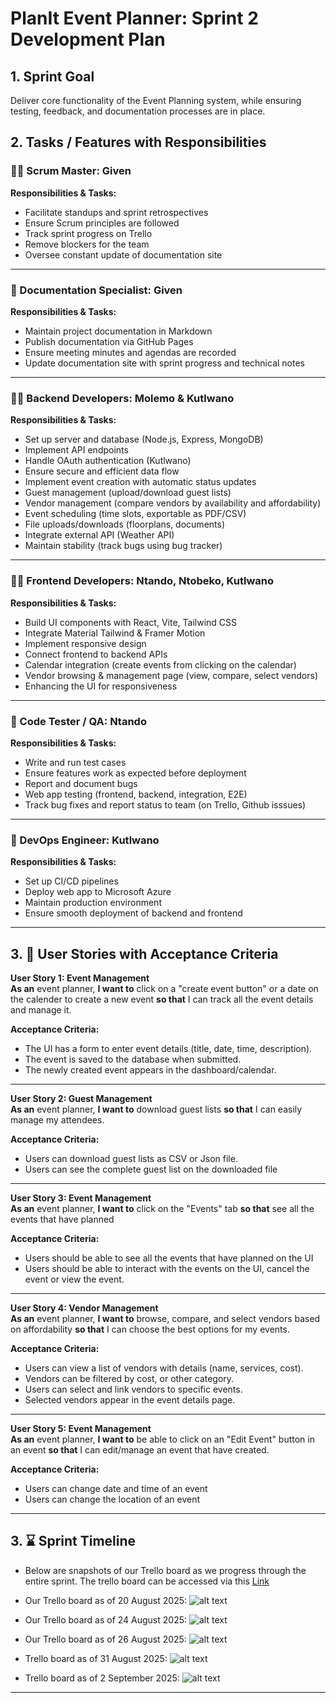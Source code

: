 # PlanIt Event Planner: Sprint 2 Development Plan 

## 1. Sprint Goal
Deliver core functionality of the Event Planning system, while ensuring testing, feedback, and documentation processes are in place.

## 2. Tasks / Features with Responsibilities

### 🧑‍🏫 Scrum Master: Given
**Responsibilities & Tasks:**
- Facilitate standups and sprint retrospectives
- Ensure Scrum principles are followed
- Track sprint progress on Trello
- Remove blockers for the team
- Oversee constant update of documentation site

---

### 📃 Documentation Specialist: Given
**Responsibilities & Tasks:**
- Maintain project documentation in Markdown
- Publish documentation via GitHub Pages
- Ensure meeting minutes and agendas are recorded
- Update documentation site with sprint progress and technical notes

---

### 🧑‍💻 Backend Developers: Molemo & Kutlwano
**Responsibilities & Tasks:**
- Set up server and database (Node.js, Express, MongoDB)
- Implement API endpoints
- Handle OAuth authentication (Kutlwano)
- Ensure secure and efficient data flow
- Implement event creation with automatic status updates
- Guest management (upload/download guest lists)
- Vendor management (compare vendors by availability and affordability)
- Event scheduling (time slots, exportable as PDF/CSV)
- File uploads/downloads (floorplans, documents)
- Integrate external API (Weather API)
- Maintain stability (track bugs using bug tracker)

---

### 🧑‍💻 Frontend Developers: Ntando, Ntobeko, Kutlwano
**Responsibilities & Tasks:**
- Build UI components with React, Vite, Tailwind CSS
- Integrate Material Tailwind & Framer Motion
- Implement responsive design
- Connect frontend to backend APIs
- Calendar integration (create events from clicking on the calendar)
- Vendor browsing & management page (view, compare, select vendors)
- Enhancing the UI for responsiveness

---

### 🧪 Code Tester / QA: Ntando
**Responsibilities & Tasks:**
- Write and run test cases
- Ensure features work as expected before deployment
- Report and document bugs
- Web app testing (frontend, backend, integration, E2E)
- Track bug fixes and report status to team (on Trello, Github isssues)

---

### 🚀 DevOps Engineer: Kutlwano
**Responsibilities & Tasks:**
- Set up CI/CD pipelines
- Deploy web app to Microsoft Azure
- Maintain production environment
- Ensure smooth deployment of backend and frontend

---

## 3. 👤 User Stories with Acceptance Criteria

**User Story 1: Event Management**  
**As an** event planner, **I want to** click on a "create event button" or a date on the calender to create a new event **so that** I can track all the event details and manage it.

**Acceptance Criteria:**  
- The UI has a form to enter event details (title, date, time, description).  
- The event is saved to the database when submitted.  
- The newly created event appears in the dashboard/calendar.    

---

**User Story 2: Guest Management**  
**As an** event planner, **I want to** download guest lists **so that** I can easily manage my attendees.

**Acceptance Criteria:**    
- Users can download guest lists as CSV or Json file. 
- Users can see the complete guest list on the downloaded file

---

**User Story 3: Event Management**  
**As an** event planner, **I want to** click on the "Events" tab **so that** see all the events that have planned

**Acceptance Criteria:**    
- Users should be able to see all the events that have planned on the UI
- Users should be able to interact with the events on the UI, cancel the event or view the event.

---

**User Story 4: Vendor Management**  
**As an** event planner, **I want to** browse, compare, and select vendors based on affordability **so that** I can choose the best options for my events.

**Acceptance Criteria:**  
- Users can view a list of vendors with details (name, services, cost).  
- Vendors can be filtered by cost, or other category.  
- Users can select and link vendors to specific events.  
- Selected vendors appear in the event details page.  

---

**User Story 5: Event Management**  
**As an** event planner, **I want to** be able to click on an "Edit Event" button in an event **so that** I can edit/manage an event that have created.

**Acceptance Criteria:**  
- Users can change date and time of an event
- Users can change the location of an event


---

## 3. ⌛ Sprint Timeline

- Below are snapshots of our Trello board as we progress through the entire sprint. The trello board can be accessed via this [Link](https://trello.com/invite/b/688926a06672f847b26eadd8/ATTI44809ab9733ae3526b4a7133a7e97f41E5E6470D/codexa)

- Our Trello board as of 20 August 2025:
![alt text](../../assets/meetings/Sprint02/TrelloBoard/20th.png)
- Our Trello board as of 24 August 2025:
![alt text](../../assets/meetings/Sprint02/TrelloBoard/24th.png)
- Our Trello board as of 26 August 2025:
![alt text](../../assets/meetings/Sprint02/TrelloBoard/26th.png)
- Trello board as of 31 August 2025:
![alt text](../../assets/meetings/Sprint02/TrelloBoard/31st.png)
- Trello board as of 2 September 2025:
![alt text](../../assets/meetings/Sprint02/TrelloBoard/2nd.png)
---
